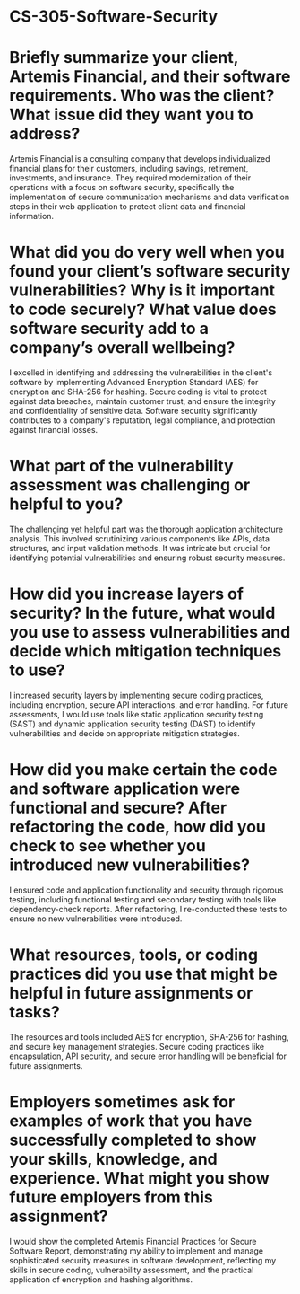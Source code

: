 # CS-305-Software-Security

# Briefly summarize your client, Artemis Financial, and their software requirements. Who was the client? What issue did they want you to address?
Artemis Financial is a consulting company that develops individualized financial plans for their customers, including savings, retirement, investments, and insurance. They required modernization of their operations with a focus on software security, specifically the implementation of secure communication mechanisms and data verification steps in their web application to protect client data and financial information.

# What did you do very well when you found your client’s software security vulnerabilities? Why is it important to code securely? What value does software security add to a company’s overall wellbeing?
I excelled in identifying and addressing the vulnerabilities in the client's software by implementing Advanced Encryption Standard (AES) for encryption and SHA-256 for hashing. Secure coding is vital to protect against data breaches, maintain customer trust, and ensure the integrity and confidentiality of sensitive data. Software security significantly contributes to a company's reputation, legal compliance, and protection against financial losses.

# What part of the vulnerability assessment was challenging or helpful to you?
The challenging yet helpful part was the thorough application architecture analysis. This involved scrutinizing various components like APIs, data structures, and input validation methods. It was intricate but crucial for identifying potential vulnerabilities and ensuring robust security measures.

# How did you increase layers of security? In the future, what would you use to assess vulnerabilities and decide which mitigation techniques to use?
I increased security layers by implementing secure coding practices, including encryption, secure API interactions, and error handling. For future assessments, I would use tools like static application security testing (SAST) and dynamic application security testing (DAST) to identify vulnerabilities and decide on appropriate mitigation strategies.

# How did you make certain the code and software application were functional and secure? After refactoring the code, how did you check to see whether you introduced new vulnerabilities?
I ensured code and application functionality and security through rigorous testing, including functional testing and secondary testing with tools like dependency-check reports. After refactoring, I re-conducted these tests to ensure no new vulnerabilities were introduced.

# What resources, tools, or coding practices did you use that might be helpful in future assignments or tasks?
The resources and tools included AES for encryption, SHA-256 for hashing, and secure key management strategies. Secure coding practices like encapsulation, API security, and secure error handling will be beneficial for future assignments.

# Employers sometimes ask for examples of work that you have successfully completed to show your skills, knowledge, and experience. What might you show future employers from this assignment?
I would show the completed Artemis Financial Practices for Secure Software Report, demonstrating my ability to implement and manage sophisticated security measures in software development, reflecting my skills in secure coding, vulnerability assessment, and the practical application of encryption and hashing algorithms.
